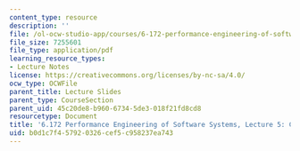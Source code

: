 ```yaml
---
content_type: resource
description: ''
file: /ol-ocw-studio-app/courses/6-172-performance-engineering-of-software-systems-fall-2018/b0d1c7f457920326cef5c958237ea743_MIT6_172F18_lec5.pdf
file_size: 7255601
file_type: application/pdf
learning_resource_types:
- Lecture Notes
license: https://creativecommons.org/licenses/by-nc-sa/4.0/
ocw_type: OCWFile
parent_title: Lecture Slides
parent_type: CourseSection
parent_uid: 45c20de8-b960-6734-5de3-018f21fd8cd8
resourcetype: Document
title: '6.172 Performance Engineering of Software Systems, Lecture 5: C to Assembly'
uid: b0d1c7f4-5792-0326-cef5-c958237ea743
---
```


